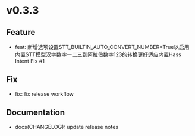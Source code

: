 # v0.3.3
## Feature

- feat: 新增选项设置STT_BUILTIN_AUTO_CONVERT_NUMBER=True以启用内置STT模型汉字数字一二三到阿拉伯数字123的转换更好适应内置Hass Intent Fix #1

## Fix

- fix: fix release workflow

## Documentation

- docs(CHANGELOG): update release notes



